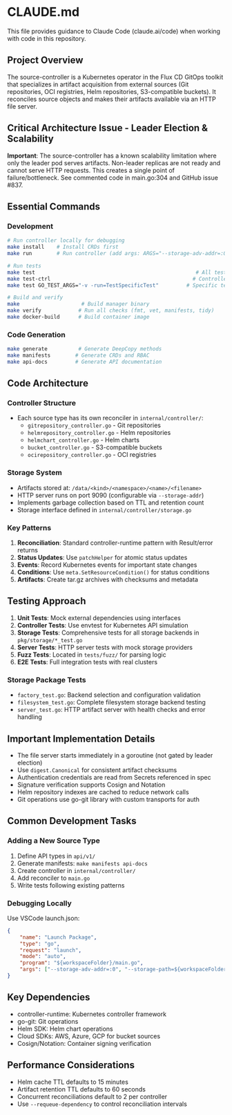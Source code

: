 # CLAUDE.md

This file provides guidance to Claude Code (claude.ai/code) when working with code in this repository.

## Project Overview

The source-controller is a Kubernetes operator in the Flux CD GitOps toolkit that specializes in artifact acquisition from external sources (Git repositories, OCI registries, Helm repositories, S3-compatible buckets). It reconciles source objects and makes their artifacts available via an HTTP file server.

## Critical Architecture Issue - Leader Election & Scalability

**Important**: The source-controller has a known scalability limitation where only the leader pod serves artifacts. Non-leader replicas are not ready and cannot serve HTTP requests. This creates a single point of failure/bottleneck. See commented code in main.go:304 and GitHub issue #837.

## Essential Commands

### Development
```bash
# Run controller locally for debugging
make install    # Install CRDs first
make run        # Run controller (add args: ARGS="--storage-adv-addr=:0 --storage-path=./bin/data")

# Run tests
make test                                                    # All tests
make test-ctrl                                              # Controller tests only
make test GO_TEST_ARGS="-v -run=TestSpecificTest"         # Specific test

# Build and verify
make                    # Build manager binary
make verify            # Run all checks (fmt, vet, manifests, tidy)
make docker-build      # Build container image
```

### Code Generation
```bash
make generate          # Generate DeepCopy methods
make manifests        # Generate CRDs and RBAC
make api-docs         # Generate API documentation
```

## Code Architecture

### Controller Structure
- Each source type has its own reconciler in `internal/controller/`:
  - `gitrepository_controller.go` - Git repositories
  - `helmrepository_controller.go` - Helm repositories  
  - `helmchart_controller.go` - Helm charts
  - `bucket_controller.go` - S3-compatible buckets
  - `ocirepository_controller.go` - OCI registries

### Storage System
- Artifacts stored at: `/data/<kind>/<namespace>/<name>/<filename>`
- HTTP server runs on port 9090 (configurable via `--storage-addr`)
- Implements garbage collection based on TTL and retention count
- Storage interface defined in `internal/controller/storage.go`

### Key Patterns
1. **Reconciliation**: Standard controller-runtime pattern with Result/error returns
2. **Status Updates**: Use `patchHelper` for atomic status updates
3. **Events**: Record Kubernetes events for important state changes
4. **Conditions**: Use `meta.SetResourceCondition()` for status conditions
5. **Artifacts**: Create tar.gz archives with checksums and metadata

## Testing Approach

1. **Unit Tests**: Mock external dependencies using interfaces
2. **Controller Tests**: Use envtest for Kubernetes API simulation
3. **Storage Tests**: Comprehensive tests for all storage backends in `pkg/storage/*_test.go`
4. **Server Tests**: HTTP server tests with mock storage providers
5. **Fuzz Tests**: Located in `tests/fuzz/` for parsing logic
6. **E2E Tests**: Full integration tests with real clusters

### Storage Package Tests
- `factory_test.go`: Backend selection and configuration validation
- `filesystem_test.go`: Complete filesystem storage backend testing
- `server_test.go`: HTTP artifact server with health checks and error handling

## Important Implementation Details

- The file server starts immediately in a goroutine (not gated by leader election)
- Use `digest.Canonical` for consistent artifact checksums
- Authentication credentials are read from Secrets referenced in spec
- Signature verification supports Cosign and Notation
- Helm repository indexes are cached to reduce network calls
- Git operations use go-git library with custom transports for auth

## Common Development Tasks

### Adding a New Source Type
1. Define API types in `api/v1/`
2. Generate manifests: `make manifests api-docs`
3. Create controller in `internal/controller/`
4. Add reconciler to `main.go`
5. Write tests following existing patterns

### Debugging Locally
Use VSCode launch.json:
```json
{
    "name": "Launch Package",
    "type": "go",
    "request": "launch",
    "mode": "auto",
    "program": "${workspaceFolder}/main.go",
    "args": ["--storage-adv-addr=:0", "--storage-path=${workspaceFolder}/bin/data"]
}
```

## Key Dependencies

- controller-runtime: Kubernetes controller framework
- go-git: Git operations
- Helm SDK: Helm chart operations
- Cloud SDKs: AWS, Azure, GCP for bucket sources
- Cosign/Notation: Container signing verification

## Performance Considerations

- Helm cache TTL defaults to 15 minutes
- Artifact retention TTL defaults to 60 seconds
- Concurrent reconciliations default to 2 per controller
- Use `--requeue-dependency` to control reconciliation intervals